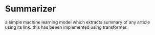 # Summarizer
a simple machine learning model which extracts summary of any article using its link.
this has beeen implemented using transformer.
